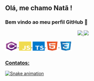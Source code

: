 ## Olá, me chamo Natã ! 
### Bem vindo ao meu perfil GitHub 👋

<div align="center">
  <a href="https://github.com/brnatajose">
  <img height="180em" src="https://github-readme-stats.vercel.app/api?username=brnatajose&show_icons=true&theme=dracula&include_all_commits=true&count_private=true"/>
  <img height="180em" src="https://github-readme-stats.vercel.app/api/top-langs/?username=brnatajose&layout=compact&langs_count=7&theme=dracula"/>
</div>
<div style="display: inline_block"><br>
    <img align="center" alt="brnatajose-Csharp" height="30" width="40" src="https://raw.githubusercontent.com/devicons/devicon/master/icons/csharp/csharp-original.svg">
  <img align="center" alt="brnatajose-Js" height="30" width="40" src="https://raw.githubusercontent.com/devicons/devicon/master/icons/javascript/javascript-plain.svg">
  <img align="center" alt="brnatajose-Ts" height="30" width="40" src="https://raw.githubusercontent.com/devicons/devicon/master/icons/typescript/typescript-plain.svg">
  <img align="center" alt="brnatajose-HTML" height="30" width="40" src="https://raw.githubusercontent.com/devicons/devicon/master/icons/html5/html5-original.svg">
  <img align="center" alt="brnatajose-CSS" height="30" width="40" src="https://raw.githubusercontent.com/devicons/devicon/master/icons/css3/css3-original.svg">
</div>
  
  ##
 
 ### Contatos:

<div> 

 
  ![Snake animation](https://github.com/brnatajose/brnatajose/blob/output/github-contribution-grid-snake.svg)
 
</div>
